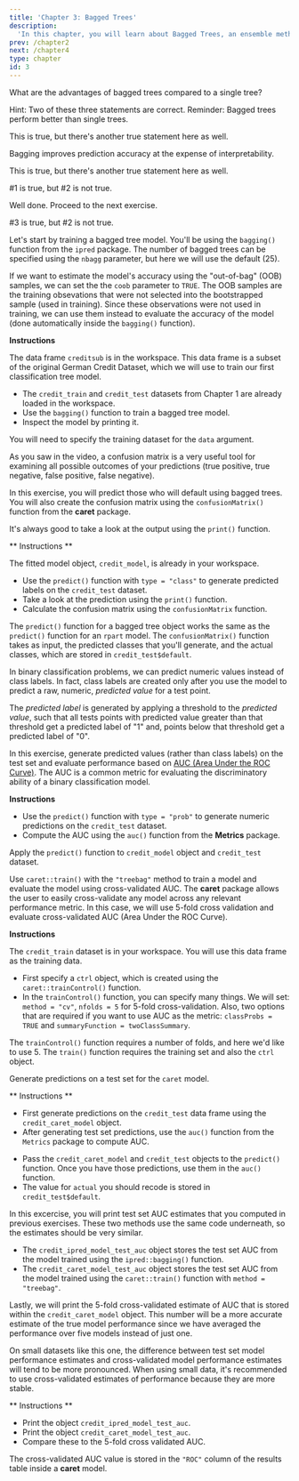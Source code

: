 ```yaml
---
title: 'Chapter 3: Bagged Trees'
description:
  'In this chapter, you will learn about Bagged Trees, an ensemble method, that uses a combination of trees (instead of only one).'
prev: /chapter2
next: /chapter4
type: chapter
id: 3
---
```


<exercise id="1" title="Introduction to bagged trees" type="slides">

<slides source="chapter3_01">
</slides>

</exercise>

<exercise id="2" title="Advantages of bagged trees">

What are the advantages of bagged trees compared to a single tree?

Hint: Two of these three statements are correct.  Reminder: Bagged trees perform better than single trees.

<choice>
<opt text="Increases the accuracy of the resulting predictions">

This is true, but there's another true statement here as well.

</opt>

<opt text="Easier to interpret the resulting model" >

Bagging improves prediction accuracy at the expense of interpretability.

</opt>

<opt text="Reduces variance by averaging a set of observations">

This is true, but there's another true statement here as well.

</opt>

<opt text="1 and 2 are correct">

#1 is true, but #2 is not true.

</opt>

<opt text="1 and 3 are correct" correct="true">

Well done. Proceed to the next exercise.

</opt>

<opt text="2 and 3 are correct">

#3 is true, but #2 is not true.

</opt>
</choice>

</exercise>

<exercise id="3" title="Build a classification tree">

Let's start by training a bagged tree model. You'll be using the `bagging()` function from the `ipred` package. The number of bagged trees can be specified using the `nbagg` parameter, but here we will use the default (25).

If we want to estimate the model's accuracy using the "out-of-bag" (OOB) samples, we can set the the `coob` parameter to `TRUE`.  The OOB samples are the training obsevations that were not selected into the bootstrapped sample (used in training).  Since these observations were not used in training, we can use them instead to evaluate the accuracy of the model (done automatically inside the `bagging()` function).

**Instructions**

The data frame `creditsub` is in the workspace.  This data frame is a subset of the original German Credit Dataset, which we will use to train our first classification tree model.

- The `credit_train` and `credit_test` datasets from Chapter 1 are already loaded in the workspace.
- Use the `bagging()` function to train a bagged tree model.
- Inspect the model by printing it.
<codeblock id="03_03">

You will need to specify the training dataset for the `data` argument.

</codeblock>

</exercise>

<exercise id="4" title="Evaluating the bagged tree performance" type="slides">

<slides source="chapter3_04">
</slides>

</exercise>

<exercise id="5" title="Prediction and confusion matrix">

As you saw in the video, a confusion matrix is a very useful tool for examining all possible outcomes of your predictions (true positive, true negative, false positive, false negative).

In this exercise, you will predict those who will default using bagged trees. You will also create the confusion matrix using the `confusionMatrix()` function from the **caret** package. 

It's always good to take a look at the output using the `print()` function.

** Instructions **

The fitted model object, `credit_model`, is already in your workspace.

- Use the `predict()` function with `type = "class"` to generate predicted labels on the `credit_test` dataset. 
- Take a look at the prediction using the `print()` function.
- Calculate the confusion matrix using the `confusionMatrix` function.

<codeblock id="03_05">

The `predict()` function for a bagged tree object works the same as the `predict()` function for an `rpart` model.  The `confusionMatrix()` function takes as input, the predicted classes that you'll generate, and the actual classes, which are stored in `credit_test$default`.

</codeblock>

</exercise>

<exercise id="6" title="Predict on a test set and compute AUC">

In binary classification problems, we can predict numeric values instead of class labels.  In fact, class labels are created only after you use the model to predict a raw, numeric, _predicted value_ for a test point.  

The _predicted label_ is generated by applying a threshold to the _predicted value_, such that all tests points with predicted value greater than that threshold get a predicted label of "1" and, points below that threshold get a predicted label of "0".

In this exercise, generate predicted values (rather than class labels) on the test set and evaluate performance based on [AUC (Area Under the ROC Curve)](https://en.wikipedia.org/wiki/Receiver_operating_characteristic#Area_under_the_curve).  The AUC is a common metric for evaluating the discriminatory ability of a binary classification model.

**Instructions**

- Use the `predict()` function with `type = "prob"` to generate numeric predictions on the `credit_test` dataset. 
- Compute the AUC using the `auc()` function from the **Metrics** package.

<codeblock id="03_06">

Apply the `predict()` function to `credit_model` object and `credit_test` dataset.

</codeblock>

</exercise>

<exercise id="7" title="Using caret for cross-validating models" type="slides">

<slides source="chapter3_07">
</slides>

</exercise>

<exercise id="8" title="Cross-validate a bagged tree model in caret">

Use `caret::train()` with the `"treebag"` method to train a model and evaluate the model using cross-validated AUC.  The **caret** package allows the user to easily cross-validate any model across any relevant performance metric.  In this case, we will use 5-fold cross validation and evaluate cross-validated AUC (Area Under the ROC Curve). 

**Instructions**

The `credit_train` dataset is in your workspace.  You will use this data frame as the training data.

- First specify a `ctrl` object, which is created using the `caret::trainControl()` function.  
- In the `trainControl()` function, you can specify many things.  We will set: `method = "cv"`, `nfolds = 5` for 5-fold cross-validation. Also, two options that are required if you want to use AUC as the metric: `classProbs = TRUE` and `summaryFunction = twoClassSummary`.

<codeblock id="03_08">

The `trainControl()` function requires a number of folds, and here we'd like to use 5.  The `train()` function requires the training set and also the `ctrl` object.

</codeblock>

</exercise>

<exercise id="09" title="Generate predictions from the caret model">

Generate predictions on a test set for the `caret` model.

** Instructions **

- First generate predictions on the `credit_test` data frame using the `credit_caret_model` object.  
- After generating test set predictions, use the `auc()` function from the `Metrics` package to compute AUC.  
 
<codeblock id="03_09">

- Pass the `credit_caret_model` and `credit_test` objects to the `predict()` function.  Once you have those predictions, use them in the `auc()` function.
- The value for `actual` you should recode is stored in `credit_test$default`.

</codeblock>

</exercise>

<exercise id="10" title="Compare test set performance to CV performance">

In this excercise, you will print test set AUC estimates that you computed in previous exercises.  These two methods use the same code underneath, so the estimates should be very similar.

- The `credit_ipred_model_test_auc` object stores the test set AUC from the model trained using the `ipred::bagging()` function.
- The `credit_caret_model_test_auc` object stores the test set AUC from the model trained using the `caret::train()` function with `method = "treebag"`.

Lastly, we will print the 5-fold cross-validated estimate of AUC that is stored within the `credit_caret_model` object.  This number will be a more accurate estimate of the true model performance since we have averaged the performance over five models instead of just one.  

On small datasets like this one, the difference between test set model performance estimates and cross-validated model performance estimates will tend to be more pronounced.  When using small data, it's recommended to use cross-validated estimates of performance because they are more stable.

** Instructions **

- Print the object `credit_ipred_model_test_auc`.
- Print the object `credit_caret_model_test_auc`.
- Compare these to the 5-fold cross validated AUC.

<codeblock id="03_10">

The cross-validated AUC value is stored in the `"ROC"` column of the results table inside a **caret** model.

</codeblock>

</exercise>


